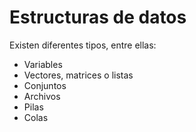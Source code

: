# Estructuras de datos

Existen diferentes tipos, entre ellas:

- Variables
- Vectores, matrices o listas
- Conjuntos
- Archivos
- Pilas
- Colas
